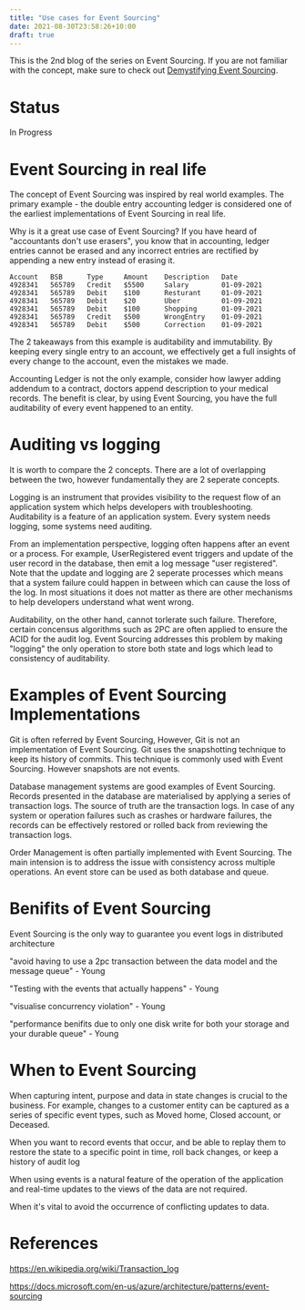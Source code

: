 ```yaml
---
title: "Use cases for Event Sourcing"
date: 2021-08-30T23:58:26+10:00
draft: true
---
```


This is the 2nd blog of the series on Event Sourcing. If you are not familiar with the concept, make sure to check out [Demystifying Event Sourcing](https://jgao.io/post/event-sourcing/).

# Status
In Progress

# Event Sourcing in real life

The concept of Event Sourcing was inspired by real world examples. The primary example - the double entry accounting ledger is considered one of the earliest implementations of Event Sourcing in real life.

Why is it a great use case of Event Sourcing? If you have heard of "accountants don't use erasers", you know that in accounting, ledger entries cannot be erased and any incorrect entries are rectified by appending a new entry instead of erasing it.

```
Account   BSB      Type     Amount    Description   Date
4928341   565789   Credit   $5500     Salary        01-09-2021
4928341   565789   Debit    $100      Resturant     01-09-2021
4928341   565789   Debit    $20       Uber          01-09-2021
4928341   565789   Debit    $100      Shopping      01-09-2021
4928341   565789   Credit   $500      WrongEntry    01-09-2021
4928341   565789   Debit    $500      Correction    01-09-2021
```

The 2 takeaways from this example is auditability and immutability. By keeping every single entry to an account, we effectively get a full insights of every change to the account, even the mistakes we made.

Accounting Ledger is not the only example, consider how lawyer adding addendum to a contract, doctors append description to your medical records. The benefit is clear, by using Event Sourcing, you have the full auditability of every event happened to an entity. 

# Auditing vs logging

It is worth to compare the 2 concepts. There are a lot of overlapping between the two, however fundamentally they are 2 seperate concepts.

Logging is an instrument that provides visibility to the request flow of an application system which helps developers with troubleshooting. Auditability is a feature of an application system. Every system needs logging, some systems need auditing.

From an implementation perspective, logging often happens after an event or a process. For example, UserRegistered event triggers and update of the user record in the database, then emit a log message "user registered". Note that the update and logging are 2 seperate processes which means that a system failure could happen in between which can cause the loss of the log. In most situations it does not matter as there are other mechanisms to help developers understand what went wrong.

Auditability, on the other hand, cannot torlerate such failure. Therefore, certain concensus algorithms such as 2PC are often applied to ensure the ACID for the audit log. Event Sourcing addresses this problem by making "logging" the only operation to store both state and logs which lead to consistency of auditability.

# Examples of Event Sourcing Implementations

Git is often referred by Event Sourcing, However, Git is not an implementation of Event Sourcing. Git uses the snapshotting technique to keep its history of commits. This technique is commonly used with Event Sourcing. However snapshots are not events.

Database management systems are good examples of Event Sourcing. Records presented in the database are materialised by applying a series of transaction logs. The source of truth are the transaction logs. In case of any system or operation failures such as crashes or hardware failures, the records can be effectively restored or rolled back from reviewing the transaction logs.

Order Management is often partially implemented with Event Sourcing. The main intension is to address the issue with consistency across multiple operations. An event store can be used as both database and queue.

# Benifits of Event Sourcing

Event Sourcing is the only way to guarantee you event logs in distributed architecture

"avoid having to use a 2pc transaction between the data model and the message queue" - Young

"Testing with the events that actually happens" - Young

"visualise concurrency violation" - Young

"performance benifits due to only one disk write for both your storage and your durable queue" - Young

# When to Event Sourcing

When capturing intent, purpose and data in state changes is crucial to the business. For example, changes to a customer entity can be captured as a series of specific event types, such as Moved home, Closed account, or Deceased.

When you want to record events that occur, and be able to replay them to restore the state to a specific point in time, roll back changes, or keep a history of audit log

When using events is a natural feature of the operation of the application and real-time updates to the views of the data are not required.

When it's vital to avoid the occurrence of conflicting updates to data.

# References

https://en.wikipedia.org/wiki/Transaction_log

https://docs.microsoft.com/en-us/azure/architecture/patterns/event-sourcing